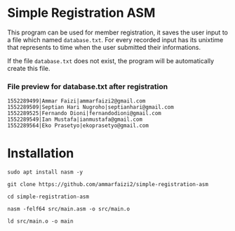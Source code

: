 # Simple Registration ASM

This program can be used for member registration, it saves the user input to a file which named `database.txt`. For every recorded input has its unixtime that represents to time when the user submitted their informations.

If the file `database.txt` does not exist, the program will be automatically create this file.

### File preview for database.txt after registration

```
1552289499|Ammar Faizi|ammarfaizi2@gmail.com
1552289509|Septian Hari Nugroho|septianhari@gmail.com
1552289525|Fernando Dioni|fernandodioni@gmail.com
1552289549|Ian Mustafa|ianmustafa@gmail.com
1552289564|Eko Prasetyo|ekoprasetyo@gmail.com
```


# Installation
```shell
sudo apt install nasm -y

git clone https://github.com/ammarfaizi2/simple-registration-asm

cd simple-registration-asm

nasm -felf64 src/main.asm -o src/main.o

ld src/main.o -o main
```
